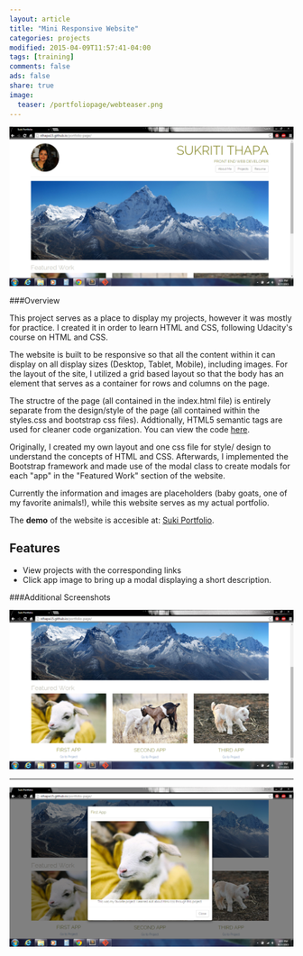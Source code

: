 ```yaml
---
layout: article
title: "Mini Responsive Website"
categories: projects
modified: 2015-04-09T11:57:41-04:00
tags: [training]
comments: false
ads: false
share: true
image:
  teaser: /portfoliopage/webteaser.png
---
```



![Portfolio Page Home](/images/portfoliopage/portfoliopage1.PNG)

###Overview
 
This project serves as a place to display my projects, however it was mostly for practice. I created it in order to learn HTML and CSS, following Udacity's course on HTML and CSS. 

The website is built to be responsive so that all the content within it can display on all display sizes (Desktop, Tablet, Mobile), including images. For the layout of the site, I utilized a grid based layout so that the body has an element that serves as a container for rows and columns on the page. 
 
The structre of the page (all contained in the index.html file) is entirely separate from the design/style of the page (all contained within the styles.css and bootstrap css files). Addtionally, HTML5 semantic tags are used for cleaner code organization. You can view the code [here](https://github.com/sthapa15/portfolio-page). 

Originally, I created my own layout and one css file for style/ design to understand the concepts of HTML and CSS. Afterwards, I implemented the Bootstrap framework and made use of the modal class to create modals for each "app" in the "Featured Work" section of the website.

Currently the information and images are placeholders (baby goats, one of my favorite animals!), while this website serves as my actual portfolio. 

The **demo** of the website is accesible at: [Suki Portfolio](http://sthapa15.github.io/portfolio-page/). 

 
Features
------------------
+ View projects with the corresponding links
+ Click app image to bring up a modal displaying a short description.


###Additional Screenshots


![Portfolio Page Scroll](/images/portfoliopage/portfoliopage2.PNG)

---------------------

![Portfolio Page Moodal](/images/portfoliopage/portfoliopage3.PNG)



